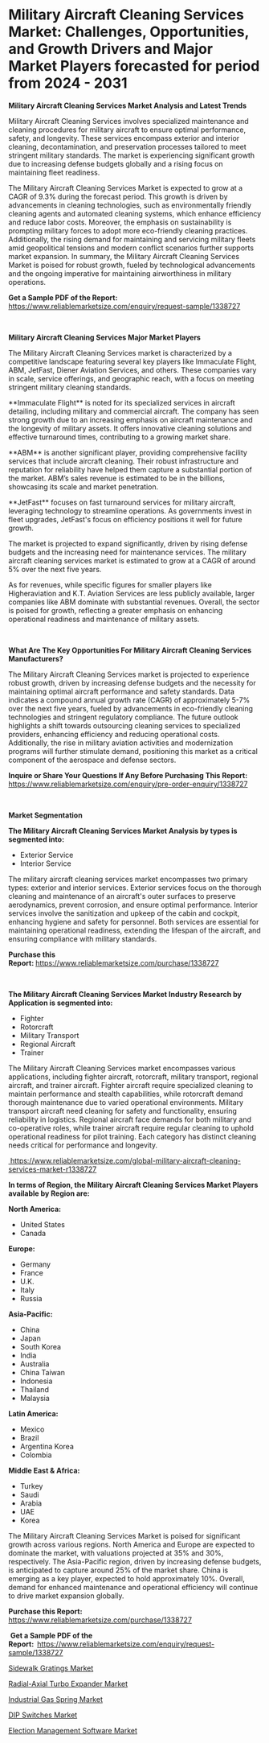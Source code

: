 <p><h1>Military Aircraft Cleaning Services Market: Challenges, Opportunities, and Growth Drivers and Major Market Players forecasted for period from 2024 - 2031</h1></p><p><strong>Military Aircraft Cleaning Services Market Analysis and Latest Trends</strong></p>
<p><p>Military Aircraft Cleaning Services involves specialized maintenance and cleaning procedures for military aircraft to ensure optimal performance, safety, and longevity. These services encompass exterior and interior cleaning, decontamination, and preservation processes tailored to meet stringent military standards. The market is experiencing significant growth due to increasing defense budgets globally and a rising focus on maintaining fleet readiness.</p><p>The Military Aircraft Cleaning Services Market is expected to grow at a CAGR of 9.3% during the forecast period. This growth is driven by advancements in cleaning technologies, such as environmentally friendly cleaning agents and automated cleaning systems, which enhance efficiency and reduce labor costs. Moreover, the emphasis on sustainability is prompting military forces to adopt more eco-friendly cleaning practices. Additionally, the rising demand for maintaining and servicing military fleets amid geopolitical tensions and modern conflict scenarios further supports market expansion. In summary, the Military Aircraft Cleaning Services Market is poised for robust growth, fueled by technological advancements and the ongoing imperative for maintaining airworthiness in military operations.</p></p>
<p><strong>Get a Sample PDF of the Report:&nbsp;</strong> <a href="https://www.reliablemarketsize.com/enquiry/request-sample/1338727?utm_campaign=1103&utm_medium=2&utm_source=Github&utm_content=ia&utm_term=30102024&utm_id=military-aircraft-cleaning-services">https://www.reliablemarketsize.com/enquiry/request-sample/1338727</a></p>
<p>&nbsp;</p>
<p><strong>Military Aircraft Cleaning Services Major Market Players</strong></p>
<p><p>The Military Aircraft Cleaning Services market is characterized by a competitive landscape featuring several key players like Immaculate Flight, ABM, JetFast, Diener Aviation Services, and others. These companies vary in scale, service offerings, and geographic reach, with a focus on meeting stringent military cleaning standards.</p><p>**Immaculate Flight** is noted for its specialized services in aircraft detailing, including military and commercial aircraft. The company has seen strong growth due to an increasing emphasis on aircraft maintenance and the longevity of military assets. It offers innovative cleaning solutions and effective turnaround times, contributing to a growing market share.</p><p>**ABM** is another significant player, providing comprehensive facility services that include aircraft cleaning. Their robust infrastructure and reputation for reliability have helped them capture a substantial portion of the market. ABM’s sales revenue is estimated to be in the billions, showcasing its scale and market penetration.</p><p>**JetFast** focuses on fast turnaround services for military aircraft, leveraging technology to streamline operations. As governments invest in fleet upgrades, JetFast's focus on efficiency positions it well for future growth. </p><p>The market is projected to expand significantly, driven by rising defense budgets and the increasing need for maintenance services. The military aircraft cleaning services market is estimated to grow at a CAGR of around 5% over the next five years.</p><p>As for revenues, while specific figures for smaller players like Higheraviation and K.T. Aviation Services are less publicly available, larger companies like ABM dominate with substantial revenues. Overall, the sector is poised for growth, reflecting a greater emphasis on enhancing operational readiness and maintenance of military assets.</p></p>
<p>&nbsp;</p>
<p><strong>What Are The Key Opportunities For Military Aircraft Cleaning Services Manufacturers?</strong></p>
<p><p>The Military Aircraft Cleaning Services market is projected to experience robust growth, driven by increasing defense budgets and the necessity for maintaining optimal aircraft performance and safety standards. Data indicates a compound annual growth rate (CAGR) of approximately 5-7% over the next five years, fueled by advancements in eco-friendly cleaning technologies and stringent regulatory compliance. The future outlook highlights a shift towards outsourcing cleaning services to specialized providers, enhancing efficiency and reducing operational costs. Additionally, the rise in military aviation activities and modernization programs will further stimulate demand, positioning this market as a critical component of the aerospace and defense sectors.</p></p>
<p><strong>Inquire or Share Your Questions If Any Before Purchasing This Report:</strong> <a href="https://www.reliablemarketsize.com/enquiry/pre-order-enquiry/1338727?utm_campaign=1103&utm_medium=2&utm_source=Github&utm_content=ia&utm_term=30102024&utm_id=military-aircraft-cleaning-services">https://www.reliablemarketsize.com/enquiry/pre-order-enquiry/1338727</a></p>
<p>&nbsp;</p>
<p><strong>Market Segmentation</strong></p>
<p><strong>The Military Aircraft Cleaning Services Market Analysis by types is segmented into:</strong></p>
<p><ul><li>Exterior Service</li><li>Interior Service</li></ul></p>
<p><p>The military aircraft cleaning services market encompasses two primary types: exterior and interior services. Exterior services focus on the thorough cleaning and maintenance of an aircraft's outer surfaces to preserve aerodynamics, prevent corrosion, and ensure optimal performance. Interior services involve the sanitization and upkeep of the cabin and cockpit, enhancing hygiene and safety for personnel. Both services are essential for maintaining operational readiness, extending the lifespan of the aircraft, and ensuring compliance with military standards.</p></p>
<p><strong>Purchase this Report:&nbsp;</strong><a href="https://www.reliablemarketsize.com/purchase/1338727?utm_campaign=1103&utm_medium=2&utm_source=Github&utm_content=ia&utm_term=30102024&utm_id=military-aircraft-cleaning-services">https://www.reliablemarketsize.com/purchase/1338727</a></p>
<p>&nbsp;</p>
<p><strong>The Military Aircraft Cleaning Services Market Industry Research by Application is segmented into:</strong></p>
<p><ul><li>Fighter</li><li>Rotorcraft</li><li>Military Transport</li><li>Regional Aircraft</li><li>Trainer</li></ul></p>
<p><p>The Military Aircraft Cleaning Services market encompasses various applications, including fighter aircraft, rotorcraft, military transport, regional aircraft, and trainer aircraft. Fighter aircraft require specialized cleaning to maintain performance and stealth capabilities, while rotorcraft demand thorough maintenance due to varied operational environments. Military transport aircraft need cleaning for safety and functionality, ensuring reliability in logistics. Regional aircraft face demands for both military and co-operative roles, while trainer aircraft require regular cleaning to uphold operational readiness for pilot training. Each category has distinct cleaning needs critical for performance and longevity.</p></p>
<p><a href="https://www.reliablemarketsize.com/global-military-aircraft-cleaning-services-market-r1338727?utm_campaign=1103&utm_medium=2&utm_source=Github&utm_content=ia&utm_term=30102024&utm_id=military-aircraft-cleaning-services">&nbsp;https://www.reliablemarketsize.com/global-military-aircraft-cleaning-services-market-r1338727</a></p>
<p><strong>In terms of Region, the Military Aircraft Cleaning Services Market Players available by Region are:</strong></p>
<p>
    <p> <strong> North America: </strong>
        <ul>
            <li>United States</li>
            <li>Canada</li>
        </ul>
        </p> 
    <p> <strong> Europe: </strong>
        <ul>
            <li>Germany</li>
            <li>France</li>
            <li>U.K.</li>
            <li>Italy</li>
            <li>Russia</li>
        </ul>
        </p> 
    <p> <strong> Asia-Pacific: </strong>
        <ul>
            <li>China</li>
            <li>Japan</li>
            <li>South Korea</li>
            <li>India</li>
            <li>Australia</li>
            <li>China Taiwan</li>
            <li>Indonesia</li>
            <li>Thailand</li>
            <li>Malaysia</li>
        </ul>
        </p> 
    <p> <strong> Latin America: </strong>
        <ul>
            <li>Mexico</li>
            <li>Brazil</li>
            <li>Argentina Korea</li>
            <li>Colombia</li>
        </ul>
        </p> 
    <p> <strong> Middle East & Africa: </strong>
        <ul>
            <li>Turkey</li>
            <li>Saudi</li>
            <li>Arabia</li>
            <li>UAE</li>
            <li>Korea</li>
        </ul>
    </p>
    </p>
<p><p>The Military Aircraft Cleaning Services Market is poised for significant growth across various regions. North America and Europe are expected to dominate the market, with valuations projected at 35% and 30%, respectively. The Asia-Pacific region, driven by increasing defense budgets, is anticipated to capture around 25% of the market share. China is emerging as a key player, expected to hold approximately 10%. Overall, demand for enhanced maintenance and operational efficiency will continue to drive market expansion globally.</p></p>
<p><strong>Purchase this Report: </strong><a href="https://www.reliablemarketsize.com/purchase/1338727?utm_campaign=1103&utm_medium=2&utm_source=Github&utm_content=ia&utm_term=30102024&utm_id=military-aircraft-cleaning-services">https://www.reliablemarketsize.com/purchase/1338727</a></p>
<p>&nbsp;<strong>Get a Sample PDF of the Report:&nbsp;&nbsp;</strong><a href="https://www.reliablemarketsize.com/enquiry/request-sample/1338727?utm_campaign=1103&utm_medium=2&utm_source=Github&utm_content=ia&utm_term=30102024&utm_id=military-aircraft-cleaning-services">https://www.reliablemarketsize.com/enquiry/request-sample/1338727</a></p>
<p><strong></strong></p>
<p><p><a href="https://github.com/chr1i1herth/Market-Research-Report-List-1/blob/main/sidewalk-gratings-market.md?utm_campaign=1103&utm_medium=2&utm_source=Github&utm_content=ia&utm_term=30102024&utm_id=military-aircraft-cleaning-services">Sidewalk Gratings Market</a></p><p><a href="https://issuu.com/reportprime-2/docs/radial-axial-turbo-expander-market-_fdbb17f186b00d?utm_campaign=1103&utm_medium=2&utm_source=Github&utm_content=ia&utm_term=30102024&utm_id=military-aircraft-cleaning-services">Radial-Axial Turbo Expander Market</a></p><p><a href="https://www.linkedin.com/pulse/future-ready-strategic-insights-global-industrial-gas-spring-market-xudff?utm_campaign=1103&utm_medium=2&utm_source=Github&utm_content=ia&utm_term=30102024&utm_id=military-aircraft-cleaning-services">Industrial Gas Spring Market</a></p><p><a href="https://www.linkedin.com/pulse/in-depth-dip-switches-market-review-size-share-114cagr-growth-ruguf?utm_campaign=1103&utm_medium=2&utm_source=Github&utm_content=ia&utm_term=30102024&utm_id=military-aircraft-cleaning-services">DIP Switches Market</a></p><p><a href="https://github.com/gareyratsepny/Market-Research-Report-List-1/blob/main/election-management-software-market.md?utm_campaign=1103&utm_medium=2&utm_source=Github&utm_content=ia&utm_term=30102024&utm_id=military-aircraft-cleaning-services">Election Management Software Market</a></p></p>